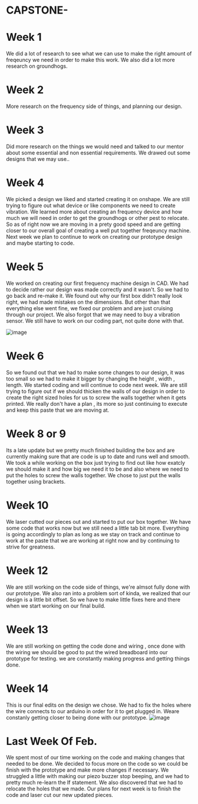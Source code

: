 # CAPSTONE-

# Week 1
We did a lot of research to see what we can use to make the right amount of freqeuncy we need in order to make this work. 
We also did a lot more research on groundhogs.

# Week 2 
More research on the frequency side of things, and planning our design.
# Week 3 
Did more research on the things we would need and talked to our mentor about some essential and non essential requirements. We drawed out some designs that we may use..


# Week 4
We picked a design we liked and started creating it on onshape. We are still trying to figure out what device or like components we need to create vibration.
We learned more about creating an frequency device and how much we will need in order to get the groundhogs or other pest to relocate. So as of right now we are moving in a prety good speed and are getting closer to our overall goal of creating a well put together freqeuncy machine. Next week we plan to continue to work on creating our prototype design and maybe starting to code.
# Week 5
We worked on creating our first frequency machine design in CAD. We had to decide rather our design was made correctly and it wasn't. So we had to go back and re-make it. We found out why our first box didn't really look right, we had made mistakes on the dimensions.
But other than that everything else went fine, we fixed our problem and are just cruising through our project. We also forgot that we may need to buy a vibration sensor. We still have to work on our coding part, not quite done with that. 




![image](https://github.com/Devon128/CAPSTONE-/assets/71898987/f2e1b868-44de-429c-acae-732c6baace4e)
# Week 6 
So we found out that we had to make some changes to our design, it was too small so we had to make it bigger by changing the height , width , length. We started coding and will continue to code next week. We are still trying to figure out if we should thicken the walls of our design in order to create the right sized holes for us to screw the walls together when it gets printed. We really don't have a plan , its more so just continuing to execute and keep this paste that we are moving at.


# Week 8 or 9 
Its a late update but we pretty much finished building the box and are currently making sure that are code is up to date and runs well and smooth. We took a while working on the box just trying to find out like how exatcly we should make it and how big we need it to be and also where we need to put the holes to screw the walls together. We chose to just put the walls together using brackets.


# Week 10 
We laser cutted our pieces out and started to put our box together. We have some code that works now but we still need a little tab bit more. Everything is going accordingly to plan as long as we stay on track and continue to work at the paste that we are working at right now and by continuing to strive for greatness.
# Week 12
We are still working on the code side of things, we're almsot fully done with our prototype. We also ran into a problem sort of kinda, we realized that our design is a little bit offset. So we have to make little fixes here and there when we start working on our final build.
# Week 13
We are still working on getting the code done and wiring , once done with the wiring we should be good to put the wired breadboard into our prototype for testing. we are constantly making progress and getting things done.

# Week 14 
This is our final edits on the design we chose. We had to fix the holes where the wire connects to our arduino in order for it to get plugged in. Weare constanly getting closer to being done with our prototype.
![image](https://github.com/Devon128/CAPSTONE-/assets/71898987/5cb8dc5d-c848-4ddb-b04b-91adf3ccb7e3)

# Last Week Of Feb. 
We spent most of our time working on the code and making changes that needed to be done.
We decided to focus more on the code so we could be finish with the prototype and make more changes if necessary.
We struggled a little with making our piezo buzzer stop beeping, and we had to pretty much re-learn the If statement. We also discovered that we had to relocate the holes that we made. 
Our plans for next week is to finish the code and laser cut our new updated pieces.
